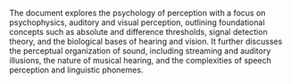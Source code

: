 The document explores the psychology of perception with a focus on psychophysics, auditory and visual perception, outlining foundational concepts such as absolute and difference thresholds, signal detection theory, and the biological bases of hearing and vision. It further discusses the perceptual organization of sound, including streaming and auditory illusions, the nature of musical hearing, and the complexities of speech perception and linguistic phonemes.
